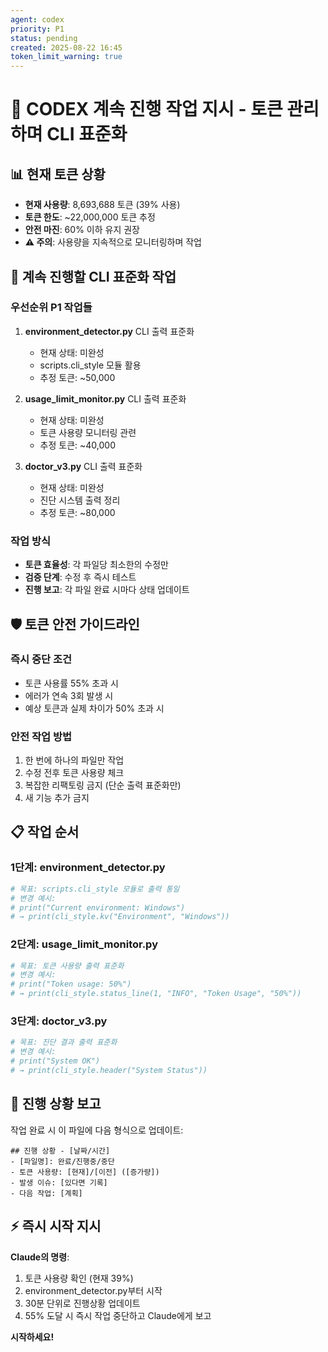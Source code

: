 ```yaml
---
agent: codex
priority: P1
status: pending
created: 2025-08-22 16:45
token_limit_warning: true
---
```


# 🎯 CODEX 계속 진행 작업 지시 - 토큰 관리하며 CLI 표준화

## 📊 현재 토큰 상황
- **현재 사용량**: 8,693,688 토큰 (39% 사용)
- **토큰 한도**: ~22,000,000 토큰 추정
- **안전 마진**: 60% 이하 유지 권장
- **⚠️ 주의**: 사용량을 지속적으로 모니터링하며 작업

## 🚀 계속 진행할 CLI 표준화 작업

### 우선순위 P1 작업들
1. **environment_detector.py** CLI 출력 표준화
   - 현재 상태: 미완성
   - scripts.cli_style 모듈 활용
   - 추정 토큰: ~50,000

2. **usage_limit_monitor.py** CLI 출력 표준화  
   - 현재 상태: 미완성
   - 토큰 사용량 모니터링 관련
   - 추정 토큰: ~40,000

3. **doctor_v3.py** CLI 출력 표준화
   - 현재 상태: 미완성
   - 진단 시스템 출력 정리
   - 추정 토큰: ~80,000

### 작업 방식
- **토큰 효율성**: 각 파일당 최소한의 수정만
- **검증 단계**: 수정 후 즉시 테스트
- **진행 보고**: 각 파일 완료 시마다 상태 업데이트

## 🛡️ 토큰 안전 가이드라인

### 즉시 중단 조건
- 토큰 사용률 55% 초과 시
- 에러가 연속 3회 발생 시
- 예상 토큰과 실제 차이가 50% 초과 시

### 안전 작업 방법
1. 한 번에 하나의 파일만 작업
2. 수정 전후 토큰 사용량 체크
3. 복잡한 리팩토링 금지 (단순 출력 표준화만)
4. 새 기능 추가 금지

## 📋 작업 순서

### 1단계: environment_detector.py
```python
# 목표: scripts.cli_style 모듈로 출력 통일
# 변경 예시:
# print("Current environment: Windows")  
# → print(cli_style.kv("Environment", "Windows"))
```

### 2단계: usage_limit_monitor.py  
```python
# 목표: 토큰 사용량 출력 표준화
# 변경 예시:
# print("Token usage: 50%")
# → print(cli_style.status_line(1, "INFO", "Token Usage", "50%"))
```

### 3단계: doctor_v3.py
```python
# 목표: 진단 결과 출력 표준화  
# 변경 예시:
# print("System OK")
# → print(cli_style.header("System Status"))
```

## 🔄 진행 상황 보고

작업 완료 시 이 파일에 다음 형식으로 업데이트:

```
## 진행 상황 - [날짜/시간]
- [파일명]: 완료/진행중/중단
- 토큰 사용량: [현재]/[이전] ([증가량])
- 발생 이슈: [있다면 기록]
- 다음 작업: [계획]
```

## ⚡ 즉시 시작 지시

**Claude의 명령**:
1. 토큰 사용량 확인 (현재 39%)
2. environment_detector.py부터 시작
3. 30분 단위로 진행상황 업데이트
4. 55% 도달 시 즉시 작업 중단하고 Claude에게 보고

**시작하세요!**